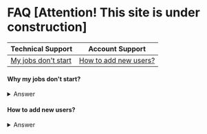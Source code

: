 # FAQ [Attention! This site is under construction]

<!-- markdownlint-disable -->
<table>
  <thead>
    <tr>
      <th>Technical Support</th>
      <th>Account Support</th>
    </tr>
  </thead>
  <tbody>
  <tr>
    <td><a href="https://github.com/semaphoreci/docs/blob/faq/docs/faq/faq.md#why-my-jobs-dont-start">My jobs don't start</a></td>
    <td><a href="https://github.com/semaphoreci/docs/blob/faq/docs/faq/faq.md#how-to-add-new-users">How to add new users?</a></td>
  </tr>
  </tbody>
</table>  
  
  

#### Why my jobs don't start?

<details>
  <summary>Answer</summary>
  <p>
You might be hitting the quota limitation. Check your organization's quota
in Billing > See detailed insights… > Quota. More information about quota 
and how to ask for an increase here: 
https://docs.semaphoreci.com/article/133-quotas-and-limits.

You may also run `sem get jobs` to display all running jobs 
so you may confirm how much quota is being used. 
More information about `sem get`: 
https://docs.semaphoreci.com/article/53-sem-reference#sem-get-examples.
</p>
</details>

#### How to add new users?

<details>
  <summary>Answer</summary>
  <p>
Go to the `People` page of your organization and click on `Refresh list` button.
  </p>
</details>
